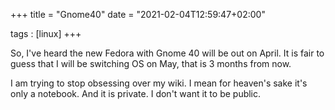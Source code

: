 +++
title = "Gnome40"
date = "2021-02-04T12:59:47+02:00"

tags : [linux]
+++

So, I've heard the new Fedora with Gnome 40 will be out on April. It is fair to guess that I will be switching OS on May, that is 3 months from now.

I am trying to stop obsessing over my wiki. I mean for heaven's sake it's only a notebook. And it is private. I don't want it to be public.